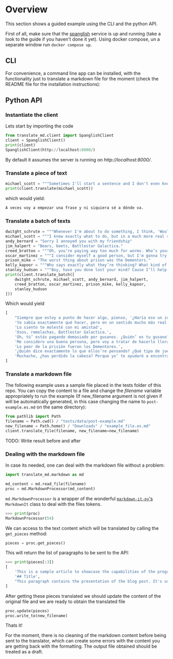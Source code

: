 # Overview

This section shows a guided example using the CLI and the python API.

First of all, make sure that the [spanglish](https://github.com/plaguss/spanglish) service is up and running (take a look to the guide if you haven't done it yet). Using docker compose, un a separate window run `docker compose up`.

## CLI

For convenience, a command line app can be installed, with the functionality just to translate a markdown file for the moment (check the README file for the installation instructions):


## Python API


### Instantiate the client

Lets start by importing the code 

```Python
from translate_md.client import SpanglishClient
client = SpanglishClient()
print(client)
SpanglishClient(http://localhost:8000/) 
```

By default it assumes the server is running on *http://localhost:8000/*.

### Translate a piece of text

```Python
michael_scott = """Sometimes I'll start a sentence and I don't even know where it's going. I just hope I find it along the way."""
print(client.translate(michael_scott))
```

which would yield:

```Python
A veces voy a empezar una frase y ni siquiera sé a dónde va.
```

### Translate a batch of texts

```Python
dwitght_schrute = """Whenever I'm about to do something, I think, 'Would an idiot do that?' and if they would, I do not do that thing."""
michael_scott = """I knew exactly what to do, but in a much more real sense I had no idea what to do."""
andy_bernard = "Sorry I annoyed you with my friendship"
jim_halpert = "Bears, beets, Battlestar Galactica."
creed_bratton = """Oh, you’re paying way too much for worms. Who’s your worm guy?"""
oscar_martinez = """I consider myself a good person, but I'm gonna try to make him cry."""
prison_mike = "The worst thing about prison was the Dementors."
kelly_kapoor = """Who says exactly what they’re thinking? What kind of a game is that?"""
stanley_hudson = """Boy, have you done lost your mind? Cause I’ll help you find it!"""
print(client.translate_batch([
    dwitght_schrute, michael_scott, andy_bernard, jim_halpert,
    creed_bratton, oscar_martinez, prison_mike, kelly_kapoor,
    stanley_hudson
]))
```

Which would yield

```Python
[
    "Siempre que estoy a punto de hacer algo, pienso, '¿Haría eso un idiota?' y si lo hicieran, no lo hago.",
    'Yo sabía exactamente qué hacer, pero en un sentido mucho más real no tenía idea de qué hacer.',
    'Lo siento te molesté con mi amistad',
    'Osos, remolachas, Battlestar Galactica.',
    'Oh, tú’ estás pagando demasiado por gusanos. ¿Quién’ es tu gusano?',
    'Me considero una buena persona, pero voy a tratar de hacerlo llorar.',
    'Lo peor de la prisión fueron los Dementores.',
    '¿Quién dice exactamente lo que ellos’re pensando? ¿Qué tipo de juego es eso?',
    'Muchacho, ¿has perdido la cabeza? Porque yo’ te ayudaré a encontrarlo!'
]
```

### Translate a markdown file

The following example uses a sample file placed in the tests folder of this repo. You can copy the content to a file and change the *filename* variable appropriately to run the example (If new_filename argument is not given if will be automatically generated, in this case changing the name to `post-example.es.md` on the same directory):

```Python
from pathlib import Path
filename = Path.cwd() / "tests/data/post-example.md"
new_filename = Path.home() / "Downloads" / "example_file.es.md"
client.translate_file(filename, new_filename=new_filename)
```

TODO: Write result before and after


### Dealing with the markdown file

In case its needed, one can deal with the markdown file without a problem:

```Python
import translate_md.markdown as md

md_content = md.read_file(filename)
proc = md.MarkdownProcessor(md_content)
```

`md.MarkdownProcessor` is a wrapper of the wonderful [`markdown-it-py`'s](https://markdown-it-py.readthedocs.io/en/latest/using.html) `MarkdownIt` class to deal with the files tokens.

```Python
>>> print(proc)
MarkdownProcessor(54)
```

We can access to the text content which will be translated by calling the `get_pieces` method:

```Python
pieces = proc.get_pieces()
```

This will return the list of paragraphs to be sent to the API:

```Python
>>> print(pieces[:3])
[
    'This is a sample article to showcase the capabilities of the program. Its a moddification of a sample file from gohugo repo.',
    '## Title',
    "This paragraph contains the presentation of the blog post. It's usually written with some type of heading."
]
```

After getting these pieces translated we should update the content of the original file and we are ready to obtain the translated file

```Python
proc.update(pieces)
proc.write_to(new_filename)
```

Thats it!

For the moment, there is no cleaning of the markdown content before being sent to the translator, which can create some errors with the content you are getting back with the formatting. The output file obtained should be treated as a draft.
